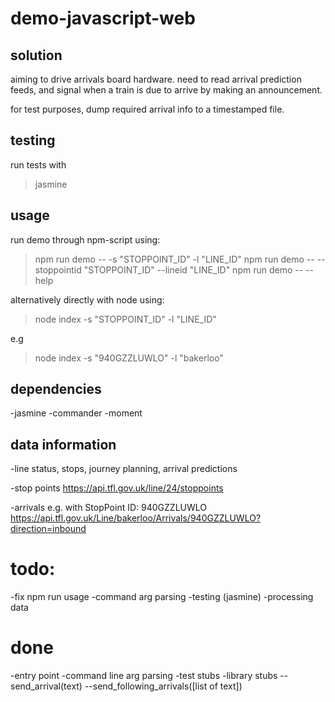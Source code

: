 # demo-javascript-web

## solution
aiming to drive arrivals board hardware. need to read arrival prediction feeds, and signal when a train is due to arrive by making an announcement. 

for test purposes, dump required arrival info to a timestamped file.

## testing
run tests with

  > jasmine

## usage

run demo through npm-script using:

  > npm run demo -- -s "STOPPOINT_ID" -l "LINE_ID"
  > npm run demo -- --stoppointid "STOPPOINT_ID" --lineid "LINE_ID"
  > npm run demo -- --help

alternatively directly with node using:
  > node index -s "STOPPOINT_ID" -l "LINE_ID"

e.g
  > node index -s "940GZZLUWLO" -l "bakerloo"

## dependencies
-jasmine
-commander
-moment

## data information
-line status, stops, journey planning, arrival predictions

-stop points
https://api.tfl.gov.uk/line/24/stoppoints

-arrivals e.g.
with StopPoint ID: 940GZZLUWLO
https://api.tfl.gov.uk/Line/bakerloo/Arrivals/940GZZLUWLO?direction=inbound

# todo:
-fix npm run usage
-command arg parsing
-testing (jasmine)
-processing data

# done
-entry point
-command line arg parsing
-test stubs
-library stubs
--send_arrival(text)
--send_following_arrivals([list of text])
